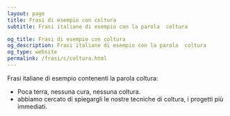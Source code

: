 ```yaml
---
layout: page
title: Frasi di esempio con coltura 
subtitle: Frasi italiane di esempio con la parola  coltura

og_title: Frasi di esempio con coltura 
og_description: Frasi italiane di esempio con la parola  coltura
og_type: website
permalink: /frasi/c/coltura.html
---
```


Frasi italiane di esempio contenenti la parola coltura:


- Poca terra, nessuna cura, nessuna coltura.
- abbiamo cercato di spiegargli le nostre tecniche di coltura, i progetti più immediati.
